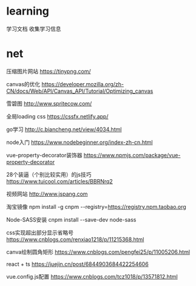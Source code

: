 # learning
学习文档 收集学习信息

# net
压缩图片网站 https://tinypng.com/

canvas的优化 https://developer.mozilla.org/zh-CN/docs/Web/API/Canvas_API/Tutorial/Optimizing_canvas

雪碧图 http://www.spritecow.com/

全局loading css https://cssfx.netlify.app/

go学习 http://c.biancheng.net/view/4034.html

node入门 https://www.nodebeginner.org/index-zh-cn.html

vue-property-decorator装饰器 https://www.npmjs.com/package/vue-property-decorator

28个装逼（个别比较实用）的js技巧 https://www.tuicool.com/articles/BBRNrq2

视频网站 http://www.jspang.com

淘宝镜像 npm install -g cnpm --registry=https://registry.npm.taobao.org

Node-SASS安装 cnpm install --save-dev node-sass

css实现超出部分显示省略号  https://www.cnblogs.com/renxiao1218/p/11215368.html

canva绘制圆角矩形   https://www.cnblogs.com/pengfei25/p/11005206.html

react + ts  https://juejin.cn/post/6844903684422254606

vue.config.js配置 https://www.cnblogs.com/tcz1018/p/13571812.html

